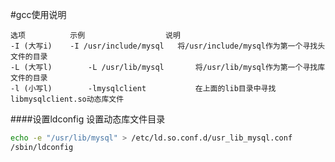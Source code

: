 #gcc使用说明
```text
选项 			示例					说明
-I (大写i)  	-I /usr/include/mysql 	将/usr/include/mysql作为第一个寻找头文件的目录
-L (大写l) 		-L /usr/lib/mysql 		将/usr/lib/mysql作为第一个寻找库文件的目录
-l (小写l) 		-lmysqlclient 			在上面的lib目录中寻找libmysqlclient.so动态库文件
```
####设置ldconfig
设置动态库文件目录
```bash
echo -e "/usr/lib/mysql" > /etc/ld.so.conf.d/usr_lib_mysql.conf
/sbin/ldconfig
```